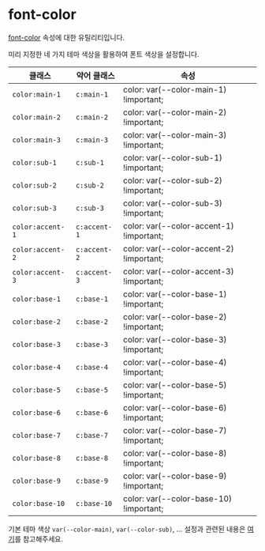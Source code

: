 # font-color

[font-color](https://developer.mozilla.org/en-US/docs/Web/CSS/color) 속성에 대한 유틸리티입니다.

미리 지정한 네 가지 테마 색상을 활용하여 폰트 색상을 설정합니다.

<table>
  <thead>
    <tr>
      <th scope="col">클래스</th>
      <th scope="col">약어 클래스</th>
      <th scope="col">속성</th>
    </tr>
  </thead>
  <tbody>
  <!-- color: var(--color-main-1) -->
<tr>
  <td><code>color:main-1</code></td>
  <td><code>c:main-1</code></td>
  <td><span class="code">color: var(--color-main-1) !important;</span></td>
</tr>

<!-- color: var(--color-main-2) -->
<tr>
  <td><code>color:main-2</code></td>
  <td><code>c:main-2</code></td>
  <td><span class="code">color: var(--color-main-2) !important;</span></td>
</tr>

<!-- color: var(--color-main-3) -->
<tr>
  <td><code>color:main-3</code></td>
  <td><code>c:main-3</code></td>
  <td><span class="code">color: var(--color-main-3) !important;</span></td>
</tr>

<!-- color: var(--color-sub-1) -->
<tr>
  <td><code>color:sub-1</code></td>
  <td><code>c:sub-1</code></td>
  <td><span class="code">color: var(--color-sub-1) !important;</span></td>
</tr>

<!-- color: var(--color-sub-2) -->
<tr>
  <td><code>color:sub-2</code></td>
  <td><code>c:sub-2</code></td>
  <td><span class="code">color: var(--color-sub-2) !important;</span></td>
</tr>

<!-- color: var(--color-sub-3) -->
<tr>
  <td><code>color:sub-3</code></td>
  <td><code>c:sub-3</code></td>
  <td><span class="code">color: var(--color-sub-3) !important;</span></td>
</tr>

<!-- color: var(--color-accent-1) -->
<tr>
  <td><code>color:accent-1</code></td>
  <td><code>c:accent-1</code></td>
  <td><span class="code">color: var(--color-accent-1) !important;</span></td>
</tr>

<!-- color: var(--color-accent-2) -->
<tr>
  <td><code>color:accent-2</code></td>
  <td><code>c:accent-2</code></td>
  <td><span class="code">color: var(--color-accent-2) !important;</span></td>
</tr>

<!-- color: var(--color-accent-3) -->
<tr>
  <td><code>color:accent-3</code></td>
  <td><code>c:accent-3</code></td>
  <td><span class="code">color: var(--color-accent-3) !important;</span></td>
</tr>

<!-- color: var(--color-base-1) -->
<tr>
  <td><code>color:base-1</code></td>
  <td><code>c:base-1</code></td>
  <td><span class="code">color: var(--color-base-1) !important;</span></td>
</tr>

<!-- color: var(--color-base-2) -->
<tr>
  <td><code>color:base-2</code></td>
  <td><code>c:base-2</code></td>
  <td><span class="code">color: var(--color-base-2) !important;</span></td>
</tr>

<!-- color: var(--color-base-3) -->
<tr>
  <td><code>color:base-3</code></td>
  <td><code>c:base-3</code></td>
  <td><span class="code">color: var(--color-base-3) !important;</span></td>
</tr>

<!-- color: var(--color-base-4) -->
<tr>
  <td><code>color:base-4</code></td>
  <td><code>c:base-4</code></td>
  <td><span class="code">color: var(--color-base-4) !important;</span></td>
</tr>

<!-- color: var(--color-base-5) -->
<tr>
  <td><code>color:base-5</code></td>
  <td><code>c:base-5</code></td>
  <td><span class="code">color: var(--color-base-5) !important;</span></td>
</tr>

<!-- color: var(--color-base-6) -->
<tr>
  <td><code>color:base-6</code></td>
  <td><code>c:base-6</code></td>
  <td><span class="code">color: var(--color-base-6) !important;</span></td>
</tr>

<!-- color: var(--color-base-7) -->
<tr>
  <td><code>color:base-7</code></td>
  <td><code>c:base-7</code></td>
  <td><span class="code">color: var(--color-base-7) !important;</span></td>
</tr>

<!-- color: var(--color-base-8) -->
<tr>
  <td><code>color:base-8</code></td>
  <td><code>c:base-8</code></td>
  <td><span class="code">color: var(--color-base-8) !important;</span></td>
</tr>

<!-- color: var(--color-base-9) -->
<tr>
  <td><code>color:base-9</code></td>
  <td><code>c:base-9</code></td>
  <td><span class="code">color: var(--color-base-9) !important;</span></td>
</tr>

<!-- color: var(--color-base-10) -->
<tr>
  <td><code>color:base-10</code></td>
  <td><code>c:base-10</code></td>
  <td><span class="code">color: var(--color-base-10) !important;</span></td>
</tr>

  </tbody>

</table>

기본 테마 색상 `var(--color-main)`, `var(--color-sub)`, ... 설정과 관련된 내용은 [여기](../../variables/theme-colors.md)를 참고해주세요.
